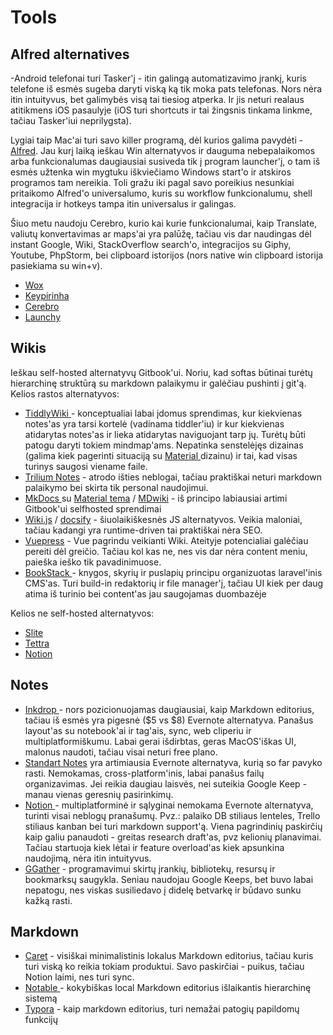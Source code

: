 # Tools

## Alfred alternatives

-Android telefonai turi Tasker'į - itin galingą automatizavimo įrankį, kuris telefone iš esmės sugeba daryti viską ką tik moka pats telefonas. Nors nėra itin intuityvus, bet galimybės visą tai tiesiog atperka. Ir jis neturi realaus atitikmens iOS pasaulyje \(iOS turi shortcuts ir tai žingsnis tinkama linkme, tačiau Tasker'iui neprilygsta\). 

Lygiai taip Mac'ai turi savo killer programą, dėl kurios galima pavydėti - [Alfred](https://www.alfredapp.com/). Jau kurį laiką ieškau Win alternatyvos ir dauguma nebepalaikomos arba funkcionalumas daugiausiai susiveda tik į program launcher'į, o tam iš esmės užtenka win mygtuku iškviečiamo Windows start'o ir atskiros programos tam nereikia. Toli gražu iki pagal savo poreikius nesunkiai pritaikomo Alfred'o universalumo, kuris su workflow funkcionalumu, shell integracija ir hotkeys tampa itin universalus ir galingas. 

Šiuo metu naudoju Cerebro, kurio kai kurie funkcionalumai, kaip Translate, valiutų konvertavimas ar maps'ai yra palūžę, tačiau vis dar naudingas dėl instant Google, Wiki, StackOverflow search'o, integracijos su Giphy, Youtube, PhpStorm, bei clipboard istorijos \(nors native win clipboard istorija pasiekiama su win+v\).

* [Wox](http://www.wox.one/)
* [Keypirinha](https://keypirinha.com/)
* [Cerebro](https://cerebroapp.com/)
* [Launchy](http://www.launchy.net/)

## Wikis

Ieškau self-hosted alternatyvų Gitbook'ui. Noriu, kad softas būtinai turėtų hierarchinę struktūrą su markdown palaikymu ir galėčiau pushinti į git'ą. Kelios rastos alternatyvos:

* [TiddlyWiki ](https://tiddlywiki.com/)- konceptualiai labai įdomus sprendimas, kur kiekvienas notes'as yra tarsi kortelė \(vadinama tiddler'iu\) ir kur kiekvienas atidarytas notes'as ir lieka atidarytas naviguojant tarp jų. Turėtų būti patogu daryti tokiem mindmap'ams. Nepatinka senstelėjęs dizainas \(galima kiek pagerinti situaciją su [Material ](http://demo.santosa.family/)dizainu\) ir tai, kad visas turinys saugosi viename faile.
* [Trilium Notes](https://github.com/zadam/trilium) - atrodo išties neblogai, tačiau praktiškai neturi markdown palaikymo bei skirta tik personal naudojimui.
* [MkDocs ](https://www.mkdocs.org/#mkdocs)su [Material tema](https://squidfunk.github.io/mkdocs-material/) / [MDwiki](http://dynalon.github.io/mdwiki/#!index.md) - iš principo labiausiai artimi Gitbook'ui selfhosted sprendimai
* [Wiki.js](https://wiki.js.org/) / [docsify](https://docsify.js.org/#/?id=docsify) - šiuolaikiškesnės JS alternatyvos. Veikia maloniai, tačiau kadangi yra runtime-driven tai praktiškai nėra SEO.
* [Vuepress](https://vuepress.vuejs.org/) - Vue pagrindu veikianti Wiki. Ateityje potencialiai galėčiau pereiti dėl greičio. Tačiau kol kas ne, nes vis dar nėra content meniu, paieška ieško tik pavadinimuose.
* [BookStack ](https://www.bookstackapp.com)- knygos, skyrių ir puslapių principu organizuotas laravel'inis CMS'as. Turi build-in redaktorių ir file manager'į, tačiau UI kiek per daug atima iš turinio bei content'as jau saugojamas duombazėje

Kelios ne self-hosted alternatyvos:

* [Slite](https://slite.com/features)
* [Tettra](https://tettra.co/)
* [Notion](https://notion.so)

## Notes

* [Inkdrop ](https://inkdrop.app/)- nors pozicionuojamas daugiausiai, kaip Markdown editorius, tačiau iš esmės yra pigesnė \($5 vs $8\) Evernote alternatyva. Panašus layout'as su notebook'ai ir tag'ais, sync, web cliperiu ir multiplatformiškumu. Labai gerai išdirbtas, geras MacOS'iškas UI, malonus naudoti, tačiau visai neturi free plano.
* [Standart Notes](https://standardnotes.org/) yra artimiausia Evernote alternatyva, kurią so far pavyko rasti. Nemokamas, cross-platform'inis, labai panašus failų organizavimas. Jei reikia daugiau laisvės, nei suteikia Google Keep - manau vienas geresnių pasirinkimų.
* [Notion ](https://www.notion.so)- multiplatforminė ir sąlyginai nemokama Evernote alternatyva, turinti visai neblogų pranašumų. Pvz.: palaiko DB stiliaus lenteles, Trello stiliaus kanban bei turi markdown support'ą. Viena pagrindinių paskirčių kaip galiu panaudoti - greitas research draft'as, pvz kelionių planavimai. Tačiau startuoja kiek lėtai ir feature overload'as kiek apsunkina naudojimą, nėra itin intuityvus. 
* [GGather](https://ggather.com/all) - programavimui skirtų įrankių, bibliotekų, resursų ir bookmarksų saugykla. Seniau naudojau Google Keeps, bet buvo labai nepatogu, nes viskas susiliedavo į didelę betvarkę ir būdavo sunku kažką rasti.

## Markdown

* [Caret](https://caret.io/) - visiškai minimalistinis lokalus Markdown editorius, tačiau kuris turi viską ko reikia tokiam produktui. Savo paskirčiai - puikus, tačiau Notion laimi, nes turi sync.
* [Notable ](https://github.com/notable/notable)- kokybiškas local Markdown editorius išlaikantis hierarchinę sistemą
* [Typora](https://typora.io/) - kaip markdown editorius, turi nemažai patogių papildomų funkcijų




